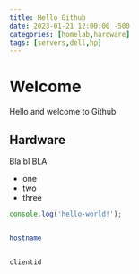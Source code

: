 ```yaml
---
title: Hello Github
date: 2023-01-21 12:00:00 -500
categories: [homelab,hardware]
tags: [servers,dell,hp]
---
```


# Welcome

Hello and welcome to Github

## Hardware

Bla bl BLA

* one
* two
* three

```javascript
console.log('hello-world!');

```
```bash

hostname


clientid
```